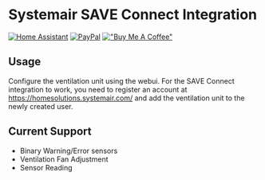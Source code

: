 # Systemair SAVE Connect Integration
[![Home Assistant](https://img.shields.io/badge/home%20assistant-%2341BDF5.svg?style=for-the-badge&logo=home-assistant&logoColor=white)](https://www.home-assistant.io/)
[![PayPal](https://img.shields.io/badge/PayPal-00457C?style=for-the-badge&logo=paypal&logoColor=white)](https://www.paypal.com/donate/?business=2WF4WEHW6KQ4C&no_recurring=0&item_name=Buy+me+a+soda&currency_code=NOK)
[!["Buy Me A Coffee"](https://img.shields.io/badge/Buy%20Me%20a%20Coffee-ffdd00?style=for-the-badge&logo=buy-me-a-coffee&logoColor=black)](https://www.buymeacoffee.com/perara)


## Usage
Configure the ventilation unit using the webui. For the SAVE Connect integration to work, you need to register an account at https://homesolutions.systemair.com/ and add the ventilation unit to the newly created user.

## Current Support
* Binary Warning/Error sensors
* Ventilation Fan Adjustment
* Sensor Reading
